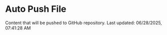 # Auto Push File

Content that will be pushed to GitHub repository.
Last updated: 06/28/2025, 07:41:28 AM